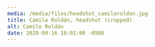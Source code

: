 ```yaml
---
media: /media/files/headshot_camiloroldan.jpg
title: Camilo Roldán, headshot (cropped)
alt: Camilo Roldán
date: 2020-09-16 18:01:00 -0500
---
```

